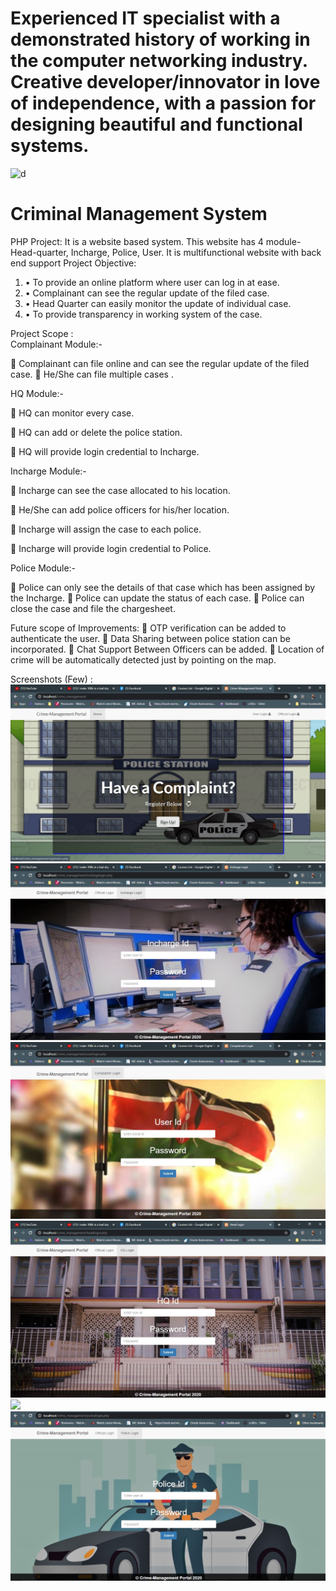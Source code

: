 # Experienced IT specialist with a demonstrated history of working in the computer networking industry. Creative developer/innovator in love of independence, with a passion for designing beautiful and functional systems.


<img width="1602" height="776" alt="d" src="https://github.com/user-attachments/assets/48d559e4-89d8-44ce-89ba-2df32cdbbd86" />
































# Criminal Management System
PHP Project: It is a website  based system. This website has 4 module- Head-quarter, Incharge, Police, User. It is multifunctional website with back end support
  Project Objective:
  1. •	To provide an online platform where user can log in at ease.
  2. •	Complainant can see the regular update of the filed case.
  3. •	Head Quarter can easily monitor the update of individual case.
  4. •	To provide transparency in working system of the case.
  
  
Project Scope :  
  Complainant Module:-

	Complainant can file online and can see the regular update of the filed case. 
	He/She can file multiple  cases .


HQ Module:- 

	HQ can monitor every case.
 
	HQ can add or delete the police station.

	HQ will provide login credential to Incharge. 

Incharge Module:-


	Incharge can see the case allocated to his location.

	He/She can add police officers for his/her location. 

	Incharge will assign the case to each police.

	Incharge will provide login credential to Police.

Police Module:-

	Police can only see the details of that case which has been assigned by the Incharge.
	Police can update the status of each case.
	Police can close the case and file the chargesheet.

Future scope of Improvements:
    	OTP verification can be added to authenticate the user.
    	Data Sharing between police station can be incorporated.
    	Chat Support Between Officers can be added.
    	Location of crime will be automatically detected just by pointing on the map. 

Screenshots (Few) :
    ![](screenshot/home.jpg)
    ![](screenshot/admin.jpg)
    ![](screenshot/citizen.jpg)
    ![](screenshot/head.jpg)
    ![](screenshot/officer.jpg)
    ![](screenshot/police.jpg)
    
  
